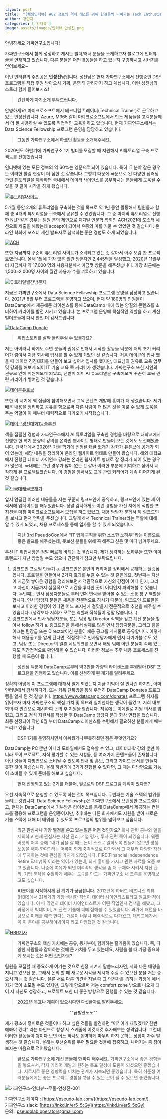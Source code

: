 ```yaml
---
layout: post
title:  "[채팅인터뷰] #02 정보의 격차 해소를 위해 한걸음씩 나아가는 Tech Enthusiast 안성진"
author: 강민지
categories: [ 인터뷰 ]
image: assets/images/인터뷰_안성진.png
---
```


안녕하세요 가짜연구소입니다!  

가짜연구소에서 함께 성장하고 계시는 빌더/러너 분들을 소개하고자 블로그에 인터뷰 글을 연재하고 있습니다. 다른 분들은 어떤 활동들을 하고 있는지 구경하시고 시너지를 얻어보세요~  

이번 인터뷰의 주인공은 **안성진**님입니다. 성진님은 현재 가짜연구소에서 진행중인 DSF 프로그램을 직접 후원 받아오셔 기획, 운영 및 관리까지 하고 계십니다. 이런 성진님의 스토리 함께 들어보시죠!  


>**간단하게 자기소개 부탁드립니다.**

안녕하세요! 마이크로소프트에서 테크니컬 트레이너(Technical Trainer)로 근무하고 있는 안성진입니다. Azure, M365 같이 마이크로소프트에서 만든 제품들을 고객분들께서 더 잘 사용하실 수 있도록 직접적인 교육을 하고 있습니다. 현재 가짜연구소에서는 Data Science Fellowship 프로그램 운영을 담당하고 있습니다. 


>**그동안 가짜연구소에서 하셨던 활동을 소개해주세요.**

2020년도 하반기에 가짜연구소 1기 빌더를 모집할 때 지원해서 AI튜토리얼 구축 프로젝트를 진행했습니다. 

인터넷에 있는 모든 정보의 약 60%는 영문으로 되어 있습니다. 특히 IT 분야 같은 경우는 이러한 쏠림 현상이 더 심한 것 같습니다. 그렇기 때문에 국문으로 된 다양한 딥러닝 관련 튜토리얼을 제작하면 국내에서 데이터 사이언스를 공부하시는 분들에게 도움될 수 있을 것 같아 시작을 하게 됐습니다.

[![튜토리얼사이트](https://user-images.githubusercontent.com/71136942/159202701-a7a9e445-fdf8-40ab-a129-183079c79cd7.png "튜토리얼 사이트")](https://pseudo-lab.github.io/Tutorial-Book/)

5개월 동안 2개의 튜토리얼을 구축하는 것을 목표로 약 1년 동안 활동해서 팀원들과 함께 총 4개의 튜토리얼을 구축해서 공유할 수 있었습니다. 그 중 마지막 튜토리얼로 진행한 NLP 같은 경우는 팀원 분의 제안으로 디지털 인문학 학회인 ACH2021에 포스터 세션으로 제출을 해봤는데 accept이 되어서 유종의 미를 거둘 수 있었던 것 같습니다. 온라인 학회에 포스터 세션 발표자로 참석하는 좋은 경험도 하게 되었습니다. 

[![ACH](https://user-images.githubusercontent.com/71136942/159202703-0476baa5-ba5b-480c-acf0-437174456d9f.png "ACH2021에 제출한 포스터")](https://hcommons.org/deposits/item/hc:40637/)

또한 지금까지 꾸준히 튜토리얼 사이트가 소비되고 있는 것 같아서 아주 보람 찬 프로젝트였습니다. 올해 1월에 가장 많은 월간 방문자인 2,445명을 달성했고, 2020년 11월부터 지금까지 약 17,000 명의 사용자분께서 지금껏 방문을 해주셨습니다. 가장 최근에는 1,500~2,000명 사이의 월간 사용자 수를 기록하고 있습니다. 

![튜토리얼월간방문자](https://user-images.githubusercontent.com/71136942/159202702-bb8481ee-f44d-4b64-95c9-ab7f012f7986.png "Google Analytics를 통해 확인한 튜토리얼 사이트 월간 방문자 그래프")

지금은 가짜연구소에서 Data Science Fellowship 프로그램 운영을 담당하고 있습니다. 2021년 8월 부터 프로그램을 운영하고 있으며, 현재 약 180명의 인원들이 DataCamp에서 제공해준 라이센스를 통해 DataCamp 내에 있는 양질의 콘텐츠를 소비하여 커리어를 발전 시키고 있습니다. 본 프로그램 운영에 핵심적인 역할을 하고 계신 빌더분들께 다시 한번 더 감사드립니다. 

[![DataCamp Donate](https://user-images.githubusercontent.com/71136942/159202705-39aa8a98-cc94-48c9-8087-8477d8d49458.png "DataCamp Donates 공식 파트너인 PseudoLab (가짜연구소)")](https://www.datacamp.com/donates/partners)



>**취업스토리를 살짝 들려주실 수 있을까요?**

저는 아이러니 하게도 주변 분들의 권유로 인해서 시작한 활동들 덕분에 저의 초기 커리어가 쌓여서 지금 회사에 입사를 할 수 있게 되었던 것 같습니다. 처음 데이콘에 입사 했을 때 데이터 경진대회를 만들어 보고 싶어서 입사를 했지만, 대표님의 권유로 교육 업무 및 강의를 해보게 되어 IT 기술 교육 쪽 커리어가 생겼습니다. 가짜연구소 또한 지인의 권유로 인해 지원해보게 되었고, 선발이 되어 AI 튜토리얼을 구축해보며 꾸준히 교육 관련 커리어가 쌓여진 것 같습니다. 

[![데이콘유트브](https://user-images.githubusercontent.com/71136942/159202699-c3dd6986-7be2-43e7-99aa-05741f76e916.png "데이콘 유튜브 채널에 공개된 강의")](https://www.youtube.com/channel/UCo1vJRg2ANyaVHV1A98MQNA/videos)

또한 이 시기에 책 집필에 참여해보면서 교육 콘텐츠 개발에 흥미가 더 생겼습니다. 제가 배운 내용을 정리하고 공유를 함으로써 다른 사람이 더 많은 것을 이룰 수 있게 도움을 주는 역할이 이 때부터 매력적으로 다가오기 시작했습니다. 

[![데이콘경진대회1등솔루션](https://user-images.githubusercontent.com/71136942/159202698-fb2e0fba-4599-452b-8450-f93c413446ad.png "공동 저자로 책 집필에 참여한 데이콘 경진대회 1등 솔루션 - 필명: TNT")](http://www.yes24.com/Product/Goods/96816149)

책을 집필한 경험과 가짜연구소에서 AI 튜토리얼을 구축한 경험을 바탕으로 대학교에서 진행한 한 학기 분량의 강의를 온라인 웹사이트 형태로 만들어 보는 것에도 도전해봤습니다. 단국대에서 2020년 가을 학기에 진행된 캐글 뽀개기 강좌가 유튜브에 공개가 되어 있는데, 해당 내용을 정리하여 온라인 웹사이트 형태로 만들어 봤습니다. 해외 대학교에서 진행된 데이터 사이언스 강좌는 온라인 웹사이트 형태로 잘 정리가 되어 있는 경우가 많은데, 국내에는 그런 경우가 많이 없는 것 같아 이러한 부분에 기여하고 싶어서 시작하게 된 프로젝트였습니다. 이 경험을 통해서도 교육 관련 커리어가 계속 이어지게 된 것 같습니다. 

[![단국대캐글뽀개기](https://user-images.githubusercontent.com/71136942/159202696-21737a3d-669d-4b72-9271-fb480457fb48.png "단국대 캐글 뽀개기 강좌를 e-book 형태로 정리한 사이트")](https://kaggler-tv.github.io/dku-kaggle-class/main.html)

앞서 언급된 이러한 내용들을 저는 꾸준히 링크드인에 공유하고, 링크드인에 있는 제 이력서에 업데이트를 해두었습니다. 정말 감사하게도 이런 경험을 가진 저에게 적합한 포지션을 마침 마이크로소프트에서 모집을 하고 있었고, 채용 담당자 분께서 제 링크드인을 보시고 먼저 연락을 주셨습니다. 그렇게 해서 Technical Trainer라는 역할에 대해 알 수 있게 되었고, 채용 프로세스를 통해 입사를 할 수 있게 되었습니다. 


>**지난 3rd PseudoCon에서 "IT 업계 구직을 위한 소소한 노하우"라는 이름으로 좋은 발표를 해주셨는데, 못보신 분들을 위해 꼭 해주고 싶은 몇 마디 남겨주세요.**

우선 IT 취업시장은 정말 빠르게 바뀌는 것 같습니다. 제가 생각하는 노하우들 또한 이미 트렌드가 지난 방법일 수도 있으니 간단하게 참고만 부탁드립니다. 

1. 링크드인 프로필 만들기
    a. 링크드인은 본인의 커리어를 정리해서 공개하는 플랫폼입니다. 프로필을 만들어서 2가지 효과를 누릴 수 있는 것 같은데요, 첫번째는 자신이 지금껏 쌓아온 경험을 정리해보면서 객관적으로 자신의 강점이 어디 인지, 그리고 자신이 지금까지 실질적으로 시간을 투자한 곳이 어디인지 파악해볼 수 있습니다. 두번째는 인사 담당자분들로 부터 먼저 연락을 받아볼 수 있는 소통 창구 역할을 합니다. 인사 담당자 분들은 채용을 전문적으로 하시기 때문에, 링크드인 프로필을 보시고 이러한 경험이 있다면 어느 포지션에 걸맞을지 전문적으로 추천을 해주실 수 있습니다. (생각보다 저희가 모르는 역할과 직책들이 정말 많습니다...)
2. 링크드인에서 인사 담당자분들, 또는 팀장 및 Director 직책을 갖고 계신 분들을 찾아서 follow 하기 
    a. 링크드인을 통해서 실제로 많은 인사 담당자분들, 그리고 팀을 이끄는 팀장급 또는 Director이신 분들이 채용 공고를 게시물로 공유합니다. 이렇게 해서 채용공고를 알게 된다면, 직접적으로 인사담당자에게 먼저 다가가볼 수도 있고, 팀장 또는 Director의 일촌 네트워크를 보면서 해당 팀에 어떤 분들이 속해 있는지도 직간접적으로 확인해볼 수 있습니다. 이러한 정보는 추후 채용 프로세스를 진행할 때 도움이 됩니다.


>**성진님 덕분에 DataCamp로부터 약 3만불 가량의 라이센스를 후원받아 DSF 프로그램을 진행하고 있습니다. 이를 신청하게 된 계기를 알려주세요.**

정확히 어떻게 이 프로그램에 대해서 알게 되었는지 지금 기억이 잘 안나긴 하지만, 아마 인터넷에서 검색하다가, 또는 카톡 단톡방을 통해 우연히 DataCamp Donates 프로그램을 알게 된 것 같습니다. https://www.datacamp.com/donates 프로그램 취지를 읽어보자 마자 가짜연구소의 핵심 가치 및 목표와 일치한다는 생각이 들었고, 저희 내부 회의 때 안건으로 제시하여 논의 후 지원을 했습니다. 처음에는 이메일로 지원 의사를 밝혔고, 그리고 정식 지원서를 작성한 후 DataCamp 담당자 분과 화상 면접을 했습니다. 최종 선정되어 작년 8월 부터 DataCamp 라이센스를 수령해서 필요하신 분들에게 배부드리고 있습니다. 


>**DSF 1기를 운영하시면서 아쉬웠거나 뿌듯하셨던 점은 무엇인가요?**

DataCamp는 PC 뿐만 아니라 모바일에서도 접속할 수 있고, 데이터과학 강의 뿐만 아니라 토이 프로젝트, 지식 평가할 수 있는 시험들, 등 여러가지 콘텐츠들이 존재합니다. 이런 것들이 다방면으로 소비될 수 있도록 안내 및 홍보, 그리고 가이드 문서를 만들지 못한 것이 아쉽습니다. 올해 하반기에 3기가 진행될 수 있다면, 그 때는 다방면으로 기능이 소비될 수 있게 준비를 해보고 싶습니다. 


>**현재 진행되고 있는 2기를 더불어, 앞으로의 DSF 프로그램 계획이 있다면?**

우선 지속적으로 운영할 수 있도록 하는 것이 목표입니다. 두번째는 기술 스택의 범위를 늘리는 것입니다. Data Science Fellowship은 가짜연구소에서 브랜딩한 프로그램이고, 현재는 DataCamp에서 기부받은 라이센스를 통해 DataCamp에서 제공하는 컨텐츠를 활용해 프로그램을 운영중이지만, 추후에는 다른 회사에서도 지원을 받아 새로운 기술 스택에 대해 더 배워볼 수 있도록 프로그램의 범위를 넓혀보고 싶습니다. 


>**최근 관심사나 가장 열정을 쏟고 있는 일은 어떤 것인가요?**
회사 관련 공부와 일을 제외하고 현재 관심사는 자산 관리, 기업 평가, 투자 관련 쪽이 되겠습니다. 워렌 버펫의 어록 중에 “내가 잠을 잘 때도 돈이 스스로 일하도록 만들지 않으면 평생 노동을 해야 한다” 라는 어록이 되게 충격적으로 다가와서 그 때부터 다양한 자산에 투자하는 것에 관심을 가지게 되었습니다. FIRE(Financial Independence Retire Early)족 이라는 약어가 있는데, 되게 흥미를 가지고 관련 자료를 요즘 보고 있습니다. 나중에 여유가 되면 머리속의 생각을 좀 더 구체화 시켜서 자산 관리, 기업 분석을 수월하게 해주는 도구를 만드는 가짜연구소 내 크루를 운영해보고도 싶습니다.


>**AI분야를 시작하시게 된 계기가 궁금합니다.**
2012년에 하버드 비즈니스 리뷰(HBR)에서 21세기의 가장 섹시한 직업이 데이터 사이언티스트라고 발표한 적이 있습니다. 이 때 막연히 데이터 사이언티스트가 어떤 직업인지 검색을 해봤고, 그 과정에서 빅데이터, AI 관련 기술에 대해 접해볼 수 있었습니다. 과거에 패턴을 바탕으로 미래를 예측 한다는 개념이 너무나 매력적으로 다가왔고, 대학교에가서 꼭 이 분야를 공부해야봐야지 라고 다짐했던 것 같습니다. 

[![HBR기사](https://user-images.githubusercontent.com/71136942/159202706-77c4d7cf-9757-49fc-aef5-029240aeefae.png "HBR에서 소개된 기사")](https://hbr.org/2012/10/data-scientist-the-sexiest-job-of-the-21st-century)


>**가짜연구소의 핵심 가치에는 공유, 동기부여, 함께하는 즐거움이 있습니다. 즉, 다양한 사람들과 같이하는 것에 큰 가치를 두고 있는데요, 사람을 볼 때 가장 중요하게 보시는 것은 어떤 것인가요?**

팀원을 모집할 때 중요하게 여기는 것으로 한정 시켜서 말씀드리자면, 저와 다른 배경을 지니고 있으신 분, 그래서 논의 할 때 새로운 시각을 제시해 주실 수 있으신 분을 저는 중요시 하는 것 같습니다. 물론 서로 다른 의견을 지닐 때 그 의견차를 좁히는 과정에 에너지가 많이 소모될 수도 있지만, 그렇게 함으로써 저는 comfort zone 밖으로 나오게 되어 저 자신도 성장하고, 프로젝트 또한 더 좋은 방향으로 진행될 수 있는 것 같습니다. 


>**2022년 목표나 계획이 있으시다면 다섯글자로 알려주세요.**

<center>""급발진노노""</center>

제가 평소에 흥미로운 것들이나 하고 싶은 것들을 발견하면 “어? 이거 재밌겠네? 한번 해봐야 겠다” 라는 마인드로 항상 제 스케줄에 이것저것 추가해보는 성격입니다. 그런데 이러한 활동들이 쌓이다 보면 어느 하나도 완벽하게 마무리 하지 못하는 상황이 자주 발생하는 것 같습니다. 올해는 우선순위를 두어 필요한 것들에 집중하고, 나머지는 좀 참아보자는 마음으로 적어봤습니다.


>**끝으로 가짜연구소에 계신 분들께 한 마디 해주세요.**
가짜연구소에서 좋은 경험들을 쌓으셔서, 각자 커리어 개발과 원하는 목표 달성에 도움이 되셨으면 좋겠습니다. 서로서로 좋은 영향력을 미치는 관계가 지속되면 좋겠습니다. 특히 취준생 여러분들에게는 좋은 프로젝트 경험을 쌓을 수 있는 곳이 될 수 있으면 좋겠습니다.



![가짜연구소-인터뷰-_-무물_-안성진-001](https://user-images.githubusercontent.com/71136942/159209617-a97a71b8-7735-40ff-bd40-bdf22c340cdc.png)



가짜연구소 페이지 : [https://pseudo-lab.com/](https://pseudo-lab.com/)  
가짜연구소 slack: [https://lnkd.in/er5-5cGy](https://lnkd.in/er5-5cGy)  
문의 : pseudolab.operator@gmail.com
